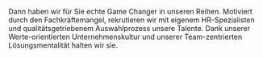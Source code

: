 Dann haben wir für Sie echte Game Changer in unseren Reihen. Motiviert durch den Fachkräftemangel, rekrutieren wir mit eigenem HR-Spezialisten und qualitätsgetriebenem Auswahlprozess unsere Talente. Dank unserer Werte-orientierten Unternehmenskultur und unserer Team-zentrierten Lösungsmentalität halten wir sie.
